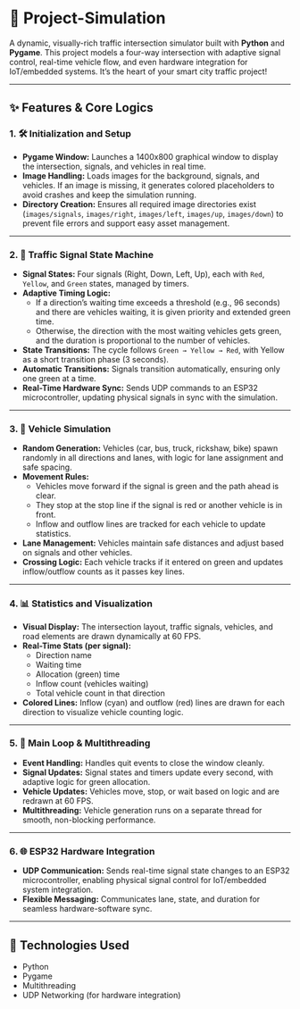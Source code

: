 # 🚦 Project-Simulation
A dynamic, visually-rich traffic intersection simulator built with **Python** and **Pygame**. This project models a four-way intersection with adaptive signal control, real-time vehicle flow, and even hardware integration for IoT/embedded systems. It’s the heart of your smart city traffic project!

---

## ✨ Features & Core Logics

### 1. 🛠️ Initialization and Setup

- **Pygame Window:** Launches a 1400x800 graphical window to display the intersection, signals, and vehicles in real time.
- **Image Handling:** Loads images for the background, signals, and vehicles. If an image is missing, it generates colored placeholders to avoid crashes and keep the simulation running.
- **Directory Creation:** Ensures all required image directories exist (`images/signals`, `images/right`, `images/left`, `images/up`, `images/down`) to prevent file errors and support easy asset management.

---

### 2. 🚦 Traffic Signal State Machine

- **Signal States:** Four signals (Right, Down, Left, Up), each with `Red`, `Yellow`, and `Green` states, managed by timers.
- **Adaptive Timing Logic:**
  - If a direction’s waiting time exceeds a threshold (e.g., 96 seconds) and there are vehicles waiting, it is given priority and extended green time.
  - Otherwise, the direction with the most waiting vehicles gets green, and the duration is proportional to the number of vehicles.
- **State Transitions:** The cycle follows `Green → Yellow → Red`, with Yellow as a short transition phase (3 seconds).
- **Automatic Transitions:** Signals transition automatically, ensuring only one green at a time.
- **Real-Time Hardware Sync:** Sends UDP commands to an ESP32 microcontroller, updating physical signals in sync with the simulation.

---

### 3. 🚗 Vehicle Simulation

- **Random Generation:** Vehicles (car, bus, truck, rickshaw, bike) spawn randomly in all directions and lanes, with logic for lane assignment and safe spacing.
- **Movement Rules:**
  - Vehicles move forward if the signal is green and the path ahead is clear.
  - They stop at the stop line if the signal is red or another vehicle is in front.
  - Inflow and outflow lines are tracked for each vehicle to update statistics.
- **Lane Management:** Vehicles maintain safe distances and adjust based on signals and other vehicles.
- **Crossing Logic:** Each vehicle tracks if it entered on green and updates inflow/outflow counts as it passes key lines.

---

### 4. 📊 Statistics and Visualization

- **Visual Display:** The intersection layout, traffic signals, vehicles, and road elements are drawn dynamically at 60 FPS.
- **Real-Time Stats (per signal):**
  - Direction name
  - Waiting time
  - Allocation (green) time
  - Inflow count (vehicles waiting)
  - Total vehicle count in that direction
- **Colored Lines:** Inflow (cyan) and outflow (red) lines are drawn for each direction to visualize vehicle counting logic.

---

### 5. 🔁 Main Loop & Multithreading

- **Event Handling:** Handles quit events to close the window cleanly.
- **Signal Updates:** Signal states and timers update every second, with adaptive logic for green allocation.
- **Vehicle Updates:** Vehicles move, stop, or wait based on logic and are redrawn at 60 FPS.
- **Multithreading:** Vehicle generation runs on a separate thread for smooth, non-blocking performance.

---

### 6. 🌐 ESP32 Hardware Integration

- **UDP Communication:** Sends real-time signal state changes to an ESP32 microcontroller, enabling physical signal control for IoT/embedded system integration.
- **Flexible Messaging:** Communicates lane, state, and duration for seamless hardware-software sync.

---

## 🧠 Technologies Used

- Python
- Pygame
- Multithreading
- UDP Networking (for hardware integration)